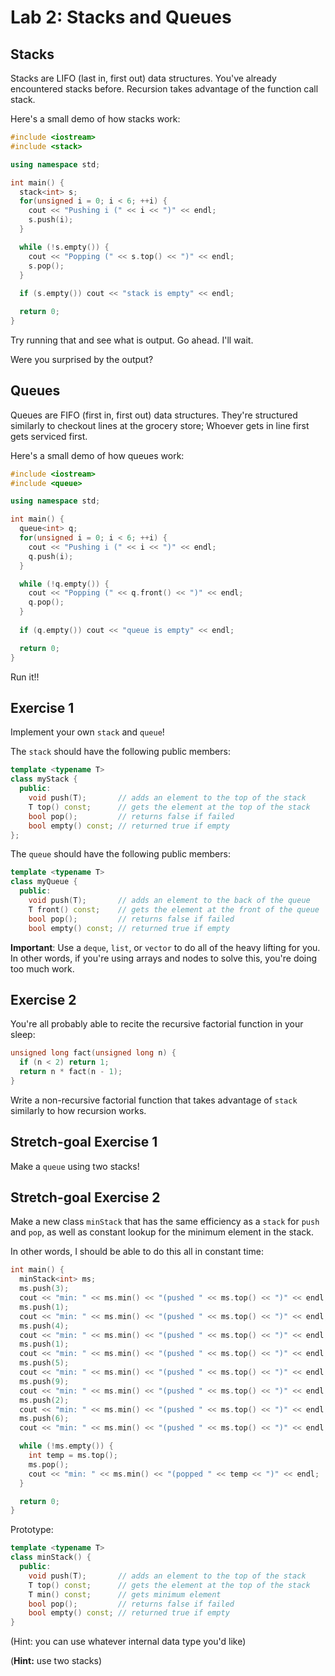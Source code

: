 Lab 2: Stacks and Queues
===================================
Stacks
------

Stacks are LIFO (last in, first out) data structures.
You've already encountered stacks before.
Recursion takes advantage of the function call stack.

Here's a small demo of how stacks work:
```cpp
#include <iostream>
#include <stack>

using namespace std;

int main() {
  stack<int> s;
  for(unsigned i = 0; i < 6; ++i) {
    cout << "Pushing i (" << i << ")" << endl;
    s.push(i);
  }

  while (!s.empty()) {
    cout << "Popping (" << s.top() << ")" << endl;
    s.pop();
  }
  
  if (s.empty()) cout << "stack is empty" << endl;

  return 0;
}
```

Try running that and see what is output.
Go ahead. I'll wait.

Were you surprised by the output?

Queues
------

Queues are FIFO (first in, first out) data structures.
They're structured similarly to checkout lines at the grocery store;
Whoever gets in line first gets serviced first.

Here's a small demo of how queues work:

```cpp
#include <iostream>
#include <queue>

using namespace std;

int main() {
  queue<int> q;
  for(unsigned i = 0; i < 6; ++i) {
    cout << "Pushing i (" << i << ")" << endl;
    q.push(i);
  }

  while (!q.empty()) {
    cout << "Popping (" << q.front() << ")" << endl;
    q.pop();
  }
  
  if (q.empty()) cout << "queue is empty" << endl;

  return 0;
}
```

Run it!!

Exercise 1
----------
Implement your own ``stack`` and ``queue``!

The ``stack`` should have the following public members:
```cpp
template <typename T>
class myStack {
  public:
    void push(T);       // adds an element to the top of the stack
    T top() const;      // gets the element at the top of the stack
    bool pop();         // returns false if failed
    bool empty() const; // returned true if empty
};
```

The ``queue`` should have the following public members:
```cpp
template <typename T>
class myQueue {
  public:
    void push(T);       // adds an element to the back of the queue
    T front() const;    // gets the element at the front of the queue
    bool pop();         // returns false if failed
    bool empty() const; // returned true if empty
```

**Important**: Use a ``deque``, ``list``, or ``vector`` to do all of the heavy lifting for you.
In other words, if you're using arrays and nodes to solve this, you're doing too much work.

Exercise 2
----------
You're all probably able to recite the recursive factorial function in your sleep:
```cpp
unsigned long fact(unsigned long n) {
  if (n < 2) return 1;
  return n * fact(n - 1);
}
```
Write a non-recursive factorial function that takes advantage of ``stack`` similarly to how recursion works.

Stretch-goal Exercise 1
-----------------------
Make a ``queue`` using two stacks!

Stretch-goal Exercise 2
-----------------------
Make a new class ``minStack`` that has the same efficiency as a ``stack`` for ``push`` and ``pop``, as well as constant lookup for the minimum element in the stack.

In other words, I should be able to do this all in constant time:

```cpp
int main() {
  minStack<int> ms;
  ms.push(3);
  cout << "min: " << ms.min() << "(pushed " << ms.top() << ")" << endl;
  ms.push(1);
  cout << "min: " << ms.min() << "(pushed " << ms.top() << ")" << endl;
  ms.push(4);
  cout << "min: " << ms.min() << "(pushed " << ms.top() << ")" << endl;
  ms.push(1);
  cout << "min: " << ms.min() << "(pushed " << ms.top() << ")" << endl;
  ms.push(5);
  cout << "min: " << ms.min() << "(pushed " << ms.top() << ")" << endl;
  ms.push(9);
  cout << "min: " << ms.min() << "(pushed " << ms.top() << ")" << endl;
  ms.push(2);
  cout << "min: " << ms.min() << "(pushed " << ms.top() << ")" << endl;
  ms.push(6);
  cout << "min: " << ms.min() << "(pushed " << ms.top() << ")" << endl;

  while (!ms.empty()) {
    int temp = ms.top();
    ms.pop();
    cout << "min: " << ms.min() << "(popped " << temp << ")" << endl;
  }

  return 0;
}
```

Prototype:
```cpp
template <typename T>
class minStack() {
  public:
    void push(T);       // adds an element to the top of the stack
    T top() const;      // gets the element at the top of the stack
    T min() const;      // gets minimum element
    bool pop();         // returns false if failed
    bool empty() const; // returned true if empty
}
```
(Hint: you can use whatever internal data type you'd like)

(**Hint:** use two stacks)


